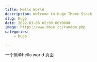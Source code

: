 ```yaml
---
title: Hello World
description: Welcome to Hugo Theme Stack
slug: hugo
date: 2022-03-06 00:00:00+0000
image: https://www.dmoe.cc/random.php
categories:
    - hugo

---
```



一个简单hello world 页面